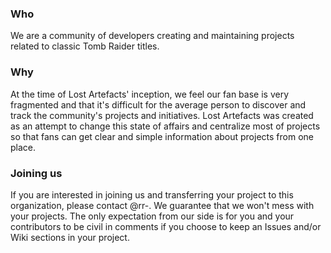 ### Who

We are a community of developers creating and maintaining projects related to classic Tomb Raider titles.

### Why

At the time of Lost Artefacts' inception, we feel our fan base is very fragmented and that it's difficult for the average person to discover and track the community's projects and initiatives. Lost Artefacts was created as an attempt to change this state of affairs and centralize most of projects so that fans can get clear and simple information about projects from one place.

### Joining us

If you are interested in joining us and transferring your project to this organization, please contact @rr-. We guarantee that we won't mess with your projects. The only expectation from our side is for you and your contributors to be civil in comments if you choose to keep an Issues and/or Wiki sections in your project.

